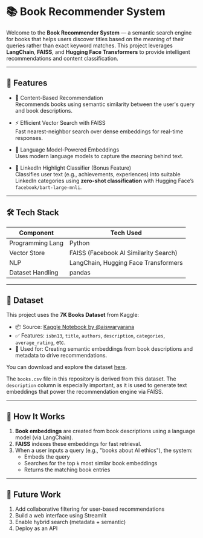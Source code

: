 # 📚 Book Recommender System

Welcome to the **Book Recommender System** — a semantic search engine for books that helps users discover titles based on the meaning of their queries rather than exact keyword matches. This project leverages **LangChain**, **FAISS**, and **Hugging Face Transformers** to provide intelligent recommendations and content classification.

---

## 🚀 Features

- 🔎 Content-Based Recommendation  
  Recommends books using semantic similarity between the user's query and book descriptions.

- ⚡ Efficient Vector Search with FAISS  
  Fast nearest-neighbor search over dense embeddings for real-time responses.

- 🧠 Language Model-Powered Embeddings  
  Uses modern language models to capture the *meaning* behind text.

- 🧾 LinkedIn Highlight Classifier (Bonus Feature)  
  Classifies user text (e.g., achievements, experiences) into suitable LinkedIn categories using **zero-shot classification** with Hugging Face’s `facebook/bart-large-mnli`.

---

## 🛠️ Tech Stack

| Component        | Tech Used                             |
|------------------|----------------------------------------|
| Programming Lang | Python                                 |
| Vector Store     | FAISS (Facebook AI Similarity Search)  |
| NLP              | LangChain, Hugging Face Transformers   |
| Dataset Handling | pandas                                 |

---

## 📂 Dataset

This project uses the **7K Books Dataset** from Kaggle:

- 📦 Source: [Kaggle Notebook by @aiswaryarana](https://www.kaggle.com/code/aiswaryarana/7k-books)
- ✅ Features: `isbn13`, `title`, `authors`, `description`, `categories`, `average_rating`, etc.
- 🧠 Used for: Creating semantic embeddings from book descriptions and metadata to drive recommendations.

You can download and explore the dataset [here](https://www.kaggle.com/code/aiswaryarana/7k-books).

The `books.csv` file in this repository is derived from this dataset. The `description` column is especially important, as it is used to generate text embeddings that power the recommendation engine via FAISS.

---

## 🧠 How It Works

1. **Book embeddings** are created from book descriptions using a language model (via LangChain).
2. **FAISS** indexes these embeddings for fast retrieval.
3. When a user inputs a query (e.g., "books about AI ethics"), the system:
   - Embeds the query
   - Searches for the top `k` most similar book embeddings
   - Returns the matching book entries

---

## 📌 Future Work

 1. Add collaborative filtering for user-based recommendations
 2. Build a web interface using Streamlit
 3. Enable hybrid search (metadata + semantic)
 4. Deploy as an API
